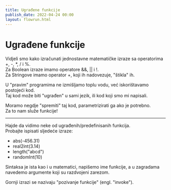 ```yaml
---
title: Ugrađene funkcije
publish_date: 2022-04-24 00:00
layout: flowrun.html
---
```



# Ugrađene funkcije


Vidjeli smo kako izračunati jednostavne matematičke izraze sa operatorima +, -, *, / i %.  
Za Boolean izraze imamo operatore &&, || i !.  
Za Stringove imamo operator +, koji ih nadovezuje, "štikla" ih.

U "pravim" programima ne izmišljamo toplu vodu,
već iskorištavamo postojeći kod.  
Taj kod može biti "ugrađen" u sami jezik, ili kod koji smo mi napisali.

Moramo negdje "spremiti" taj kod, parametrizirati ga ako je potrebno.  
Za to nam služe funkcije!

---
Hajde da vidimo neke od ugrađenih/predefinisanih funkcija.  
Probajte ispisati sljedeće izraze:
- abs(-456.31)
- real2int(3.14)
- length("abcd")
- randomInt(10)

Sintaksa je ista kao i u matematici, napišemo ime funkcije, 
a u zagradama navedemo argumente koji su razdvojeni zarezom.

Gornji izrazi se nazivaju "pozivanje funkcije" (engl. "invoke").


<div>
    <div class="flowrun-instance flowrun--editable flowrun-layout-d-o"></div>
</div>

